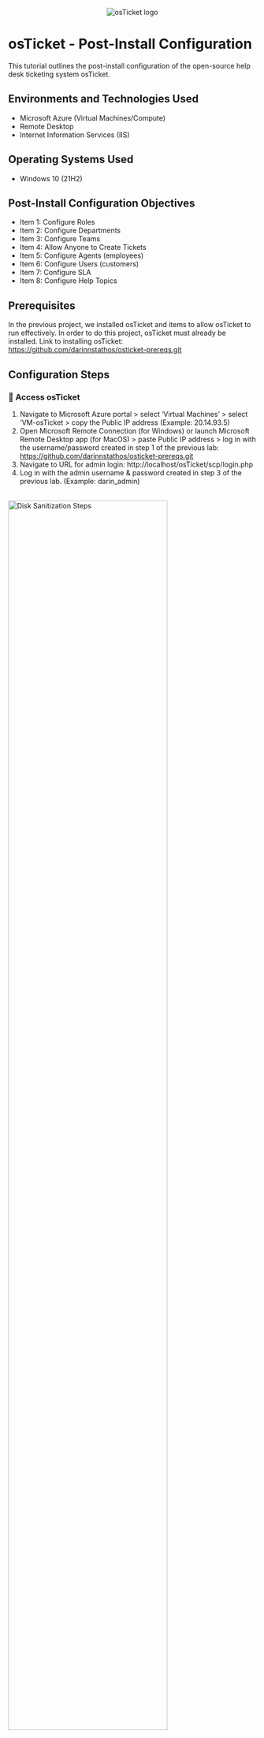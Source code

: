 <p align="center">
<img src="https://i.imgur.com/Clzj7Xs.png" alt="osTicket logo"/>
</p>

<h1>osTicket - Post-Install Configuration</h1>
This tutorial outlines the post-install configuration of the open-source help desk ticketing system osTicket.<br />


<h2>Environments and Technologies Used</h2>

- Microsoft Azure (Virtual Machines/Compute)
- Remote Desktop
- Internet Information Services (IIS)

<h2>Operating Systems Used </h2>

- Windows 10</b> (21H2)

<h2>Post-Install Configuration Objectives</h2>

- Item 1: Configure Roles
- Item 2: Configure Departments
- Item 3: Configure Teams
- Item 4: Allow Anyone to Create Tickets
- Item 5: Configure Agents (employees)
- Item 6: Configure Users (customers)
- Item 7: Configure SLA
- Item 8: Configure Help Topics

<h2>Prerequisites</h2>

In the previous project, we installed osTicket and items to allow osTicket to run effectively. In order to do this project, osTicket must already be installed. Link to installing osTicket: https://github.com/darinnstathos/osticket-prereqs.git

<h2>Configuration Steps</h2>

<h3>🔵 Access osTicket</h3>

1. Navigate to Microsoft Azure portal > select ‘Virtual Machines’ > select ‘VM-osTicket > copy the Public IP address (Example: 20.14.93.5)
2. Open Microsoft Remote Connection (for Windows) or launch Microsoft Remote Desktop app (for MacOS) > paste Public IP address > log in with the username/password created in step 1 of the previous lab: https://github.com/darinnstathos/osticket-prereqs.git
3. Navigate to URL for admin login:  http://localhost/osTicket/scp/login.php
4. Log in with the admin username & password created in step 3 of the previous lab. (Example: darin_admin)

<br>

<img src="https://i.imgur.com/e6mEVrm.png" height="80%" width="80%" alt="Disk Sanitization Steps"/>
<img src="https://i.imgur.com/yD891Ta.png" height="80%" width="80%" alt="Disk Sanitization Steps"/>


<br>

<h3>🔵 Admin vs Agent Portal</h3>

<p>Within osTicket, there is both an Admin Portal and an Agent Portal. We're going to be working with both portals.</p>

<p>The Admin Portal is designed for administrators to manage the osTicket ticketing system. It provides access to various administrative functions such as configuring support queues, managing staff members and permissions, and customizing system settings to efficiently handle and resolve customer support tickets.</p>

<p>The Agent Portal within osTicket is a web-based interface designed for support agents or staff members. It allows agents to access and manage support tickets assigned to them, communicate with customers, update ticket statuses, and collaborate with other agents to provide timely and effective customer support within the osTicket ticketing system.</p>

<br>

<h3>🟢 Item 1: Configure Roles</h3>

<strong>What are roles in osTicket?</strong>

<p>According to osTicket:</p>
  <p>"Roles are the permissions granted to Agents per Department that they have access to. Each Role has a set of permissions that can be checked/unchecked for agents given that Role in association with a Department they have access to. An unlimited number of roles can be created and assigned to Agents with access to various departments." -osTicket</p>
  
  osTicket documentation on Roles: https://docs.osticket.com/en/latest/Admin/Agents/Roles.html
  
  <p>We’re going to create a role called ‘Supreme Admin' and anyone with this title of Supreme Admin has access to do literally anything.</p>
  
  1. Navigate to 'Admin Panel' within osTicket > Select 'Agents' > Select 'Roles' > Select 'Add a New Role'
  2. Give the name: 'Supreme Admin' > Navigate to ‘Permissions’ tab
  3. For the fun of it, we’re going to allow them to do everything: Check all the boxes [X] under the ‘Tickets’, ‘Tabs’, and ‘Knowledge Base’ > select 'Add Role'

<br>

<img src="https://i.imgur.com/lPmZ75w.png" height="80%" width="80%" alt="Disk Sanitization Steps"/>
<img src="https://i.imgur.com/Rf686pZ.png" height="80%" width="80%" alt="Disk Sanitization Steps"/>
<img src="https://i.imgur.com/LLYZLar.png" height="80%" width="80%" alt="Disk Sanitization Steps"/>

<br>

<h3>🟢 Item 2: Configure Departments</h3>

<Strong>What are Departments in osTicket?</strong>

<p>In osTicket, departments are organizational units or groups that are created to manage and categorize support tickets based on different criteria. They represent different areas or teams within an organization that handle specific types of inquiries or provide support for distinct products or services. Tickets can be assigned to specific departments, allowing for efficient routing and distribution of tickets to the appropriate teams or individuals for effective resolution.</p>

osTicket documentation on Departments: https://docs.osticket.com/en/latest/Admin/Agents/Departments.html

1. Navigate to Admin Panel > Select 'Agents' > Select 'Departments' > Select 'Add a New Department'
2. Give the name: 'System Administrators' 
3. There’s many settings inside of here, including SLA. We haven’t configured SLA yet so we’ll leave these default settings. At the bottom of the screen, select “Create Dept”

<br>

<img src="https://i.imgur.com/EW5SMbk.png" height="80%" width="80%" alt="Disk Sanitization Steps"/>
<img src="https://i.imgur.com/GzJhqAk.png" height="80%" width="80%" alt="Disk Sanitization Steps"/>

<br>

<h3>🟢 Item 3: Configure Teams</h3>

<Strong>What are Teams in osTicket?</strong>

<p>According to osTicket, "Teams allow you to pull Agents from different Departments and organize them to handle a specific issue or user via a Help Topic or Ticket Filter." Essentially, if you have many Departments and you want to pool the best technicians from each Department to solve a particular issue, you can do so by creating a Team within osTicket.</p>

osTicket documentation on Teams: https://docs.osticket.com/en/latest/Admin/Agents/Teams.html

1. Navigate to 'Admin Panel' > Select 'Agents' > Select 'Teams' > Select 'Add a New Team'
2. We’re going to create a Level I Support and a Level II Support. Since Level I was automatically generated, we’re going to create 'Level II Support'. We can add ourselves as part of the team for fun. 

<br>

<img src="https://i.imgur.com/sctylJ1.png" height="80%" width="80%" alt="Disk Sanitization Steps"/>
<img src="https://i.imgur.com/efO4gEq.png" height="80%" width="80%" alt="Disk Sanitization Steps"/>

<br>

<h3>🟢 Item 4: Allow Anyone to Create Tickets</h3>

<p>We're going to alter the settings so that anyone can create a ticket, even anonymously. No one requires special authentication or permissions to create a ticket.</p>

1. Navigate to 'Admin Panel' > select 'Settings' > select 'User'
2. Make the sure the following is unchecked: [ ] “Require registration and login to create tickets”

<br>

<img src="https://i.imgur.com/Lp80F0t.png" height="80%" width="80%" alt="Disk Sanitization Steps"/>


<br>

<h3>🟢 Item 5: Configure Agents (employees)</h3>

<strong>What are Agents in osTicket?</strong>

<p>According to osTicket, "Agents are given access to the help desk with the intent to respond and resolve the tickets." Agents are essentially the front-line employees/workers that solve technical issues and answer tickets.</p>

osTicket documentation on Agents: https://docs.osticket.com/en/latest/Admin/Agents/Agents.html

1. Navigate to 'Admin Panel' > select 'Agents' > select 'Add a New Agent'
2. For example purposes:

- Name: Jane Doe
- Email: janedoe@osticket.com
- username: jane.doe

3. Password setting: 

- select 'Set Password' > Uncheck [ ] ‘Send the agent a password reset email’
- set password: 'Password1' > Uncheck [ ]  ‘Require password change at next login’ > select ‘Set’

4. Navigate to'Access' tab > Department: 'System Administrators' & Role: 'Supreme Admin' 
5. Navigate to 'Teams' tab > Select 'Level II Support' for Assigned Teams > select 'Create' 

<br>

<img src="https://i.imgur.com/2PQZOQ8.png" height="80%" width="80%" alt="Disk Sanitization Steps"/>
<img src="https://i.imgur.com/Zna1nLT.png" height="80%" width="80%" alt="Disk Sanitization Steps"/>
<img src="https://i.imgur.com/UBg9gIg.png" height="80%" width="80%" alt="Disk Sanitization Steps"/>

<br>

5. Navigate to 'Admin Panel' > select 'Agents' > select 'Add a New Agent'
6. For example purposes:

- Name: John Doe
- Email: johndoe@osticket.com
- username: john.doe


7. Password setting:

- select 'Set Password' > Uncheck [ ] ‘Send the agent a password reset email’
- set password: 'Password1' > Uncheck [ ] ‘Require password change at next login’ > select ‘Set’

<p>**Side note: It is good practice to require users to change their password upon each login. However, for this exercise, we won't require this.</p>
<br>
  
8. Navigate to other tabs > 'Access' > Department: 'Support' & Role: 'View Only' & Extended Access: 'Support' > select 'Create'

<br>

<img src="https://i.imgur.com/OYXVn5r.png" height="80%" width="80%" alt="Disk Sanitization Steps"/>
<img src="https://i.imgur.com/kswpMp3.png" height="80%" width="80%" alt="Disk Sanitization Steps"/>

<br>

<h3>🟢 Item 6: Configure Users (customers)</h3>

<Strong>What are Users?</strong>

<p>According to osTicket, "Users are the ticket owners of the tickets in the help desk. When a ticket is created in the help desk, the user is associated with their email address in the User Directory of the help desk." Users are the people who are experienching technical difficulties and require assistance from agents.</p>

osTicket documentation on Users: https://docs.osticket.com/en/latest/Agent/Users/User%20Directory.html

1. Navigate to 'Agent Portal'
2. Select 'Users' > Select 'Add a New User'
3. For example purposes:

- Email: karen@osticket.com
- Name: Karen Karen

<br>

<img src="https://i.imgur.com/p8mvMma.png" height="80%" width="80%" alt="Disk Sanitization Steps"/>
<img src="https://i.imgur.com/LWFOYTp.png" height="80%" width="80%" alt="Disk Sanitization Steps"/>

<br>

4. Navigate back to 'Users' > Select 'Add a New User'
5. For example purposes:

- Email: ken@osticket.com
- Name: Ken Ken

<br>

<img src="https://i.imgur.com/CUEDxBt.png.png" height="80%" width="80%" alt="Disk Sanitization Steps"/>
<img src="https://i.imgur.com/FKGap9O.png" height="80%" width="80%" alt="Disk Sanitization Steps"/>

<br>

<h3>🟢 Item 7: Configure SLA</h3>

<Strong>What are SLAs?</strong>

<p>SLA stands for Service Level Agreement. They are meant to outline the agreed-upon levels of service that an IT department or service provider commits to deliver to its customers or end-users. These agreements typically cover areas such as response times, uptime, availability, resolution times, and other performance metrics, ensuring that IT services align with business needs and expectations. SLAs in IT help establish accountability, define service quality standards, and provide a basis for measuring and improving IT service delivery.</p>

<p>According to osTicket, "SLA Plans or Service Level Agreements, are unlimited in osTicket. The purpose of the SLA Plan is to provide a length of time in which the help desk Administrator expects tickets to be closed."</p>
  
  osTicket documentation on SLAs: https://docs.osticket.com/en/latest/Admin/Manage/SLA%20Plans.html
  
  1. Navigate to 'Admin Panel' > select 'Manage' > select 'SLA' > select 'Add a New SLA Plan'

<br>

<img src="https://i.imgur.com/F6yVy0o.png" height="80%" width="80%" alt="Disk Sanitization Steps"/>

<br>

  2. Name: 'SEV-A'

<p>In this example, SEV-A is meant to symbolize a top-priority SLA ticket that has significant business impact if not resolved. An example of a SEV-A ticket would be the entire western region's mobile banking going down or a malware attack leaking user and company private information.</p>

- Time period: '24/7'

<p>This means that this ticket should be solved as soon as possible within the time scope set in the next section. This means that if a ticket comes in even on the weekend, it must be resolved within the time frame created below.</p>

- Hour setting: '1 hour'

<p>1 hour to solve a ticket is highly unreasonable. However, in this example, it's meant to depict how soon the ticket should be resolved or the time span granted to resolve the ticket. Since SEV-A is the most crucial type of ticket, it should be solved as soon as possible. Thus, for example, if a SEV-A ticket came in Saturday morning 8am, it should be resolved by Saturday morning 9am.</p>

- select 'Add Plan'

<br>

<img src="https://i.imgur.com/7SSCJNv.png" height="80%" width="80%" alt="Disk Sanitization Steps"/>

<br>

3. Select 'Add new SLA Plan' 
4. Name: 'SEV-B'

- Time period: '24/7'
- Hour setting: '4 hours'

<p>SEV-B is similar to SEV-A. It has medium to high priority. In this example, due to the 24/7 setting, if a ticket came in even on the weekend such as Saturday afternoon 12pm, it should be resolved by Saturday afternoon 4pm.</p>

- select 'Add Plan'

<br>

<img src="https://i.imgur.com/0Cto6Ym.png" height="80%" width="80%" alt="Disk Sanitization Steps"/>

<br>

5. Select 'Add new SLA Plan'
6. Name: 'SEV-C'

- Time period: '8 hours, Monday-Friday (normal business days)
- Hour setting: '8 hours'
  
<p>This is an example of a ticket that is less urgent. If a ticket came in on the weekend, it wouldn't have to be resolved until the following business day. If a ticket came in Monday afternoon at 4pm, and the office closes at 5pm, then there'd be 7 hours remaining the following business day to resolve the ticket. If the office opens at 8am,you would have until Tuesday 3pm to resolve the ticket. </p>

<br>

<img src="https://i.imgur.com/XcO754R.png" height="80%" width="80%" alt="Disk Sanitization Steps"/>
<img src="https://i.imgur.com/sTm4Hbc.png" height="80%" width="80%" alt="Disk Sanitization Steps"/>


<br>

<h3>🟢 Item 8: Configure Help Topics</h3>

<strong>What are Help Topics?</Strong>

<p>Help Topics are essentially common issues that may arise. Help Topics are created to help end-users/customers communicate the technical difficulties they're facing. According to osTicket, "Help Topics will help streamline your end-user’s help desk experience to ensure proper assignment and prompt response to the ticket...Help Topics will determine what Department the ticket is routed to which will determine which Agents have access to the ticket. The Help Topic also can determine other configurations of the ticket, such as the ticket’s SLA (or Service Level Agreement) and priority of a ticket, i.e. Emergency to Low."
  
  osTicket documentation on Help Topics: https://docs.osticket.com/en/latest/Admin/Manage/Help%20Topic.html
  
  <p>Karen and Ken, the users we just created, can choose what they need help with when filling out tickets on their end.</p>
  
  1. Navigate to 'Admin Panel' > select 'Manage' > select 'Help Topics' > select 'Add a New Help Topic'
  2. We will create the following Help Topics, leave all default settings:

- Business Critical Outage
- Personal Computer Issues
- Equipment Request
- Password Reset

<br>

<img src="https://i.imgur.com/Sr84UFm.png" height="80%" width="80%" alt="Disk Sanitization Steps"/>
<img src="https://i.imgur.com/BXMEpky.png" height="80%" width="80%" alt="Disk Sanitization Steps"/>
<img src="https://i.imgur.com/rhPpXkw.png" height="80%" width="80%" alt="Disk Sanitization Steps"/>
<img src="https://i.imgur.com/WGl6wH0.png" height="80%" width="80%" alt="Disk Sanitization Steps"/>

<br>

<p>Side note: It's possible to do email configuration inside of osTicket so that users can send an email and/or fill out a form. Doing so will automatically generate a ticket for Agents to access/answer. However, that won't be covered in this project.</p>

<p>Now that we have installed osTicket and configured inside of it, it is time to create tickets and examine ticket lifecycles: https://github.com/darinnstathos/ticket-lifecycle.git </p>


  




  
  

